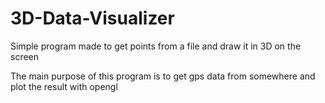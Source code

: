 3D-Data-Visualizer
==================

Simple program made to get points from a file and draw it in 3D on the screen

The main purpose of this program is to get gps data from somewhere and plot the result with opengl
